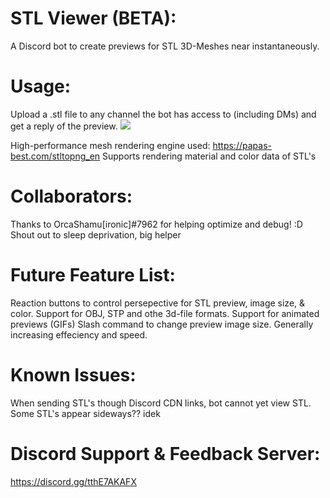 # STL Viewer (BETA):
A Discord bot to create previews for STL 3D-Meshes near instantaneously.

# Usage:
  Upload a .stl file to any channel the bot has access to (including DMs) and get a reply of the preview.
![](https://github.com/Anthony-Andrews/STL-Viewer/blob/main/Demo.gif)

High-performance mesh rendering engine used: https://papas-best.com/stltopng_en
Supports rendering material and color data of STL's

# Collaborators:
  Thanks to OrcaShamu[ironic]#7962 for helping optimize and debug! :D
  Shout out to sleep deprivation, big helper

# Future Feature List:
  Reaction buttons to control persepective for STL preview, image size, & color.
  Support for OBJ, STP and othe 3d-file formats.
  Support for animated previews (GIFs)
  Slash command to change preview image size.
  Generally increasing effeciency and speed.

# Known Issues:
  When sending STL's though Discord CDN links, bot cannot yet view STL.
  Some STL's appear sideways?? idek

# Discord Support & Feedback Server:
  https://discord.gg/tthE7AKAFX

